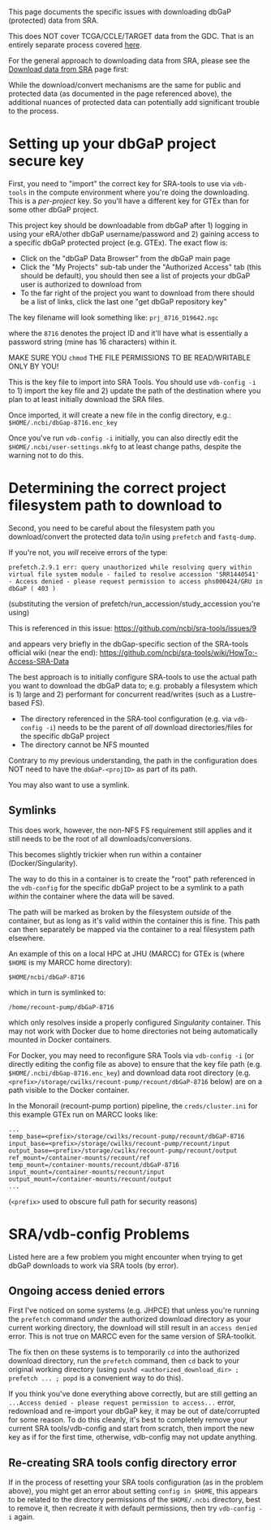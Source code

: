 This page documents the specific issues with downloading dbGaP (protected) data from SRA.

This does NOT cover TCGA/CCLE/TARGET data from the GDC.  That is an entirely separate process covered [here](https://github.com/langmead-lab/monorail-external/blob/master/gdc/README.md).

For the general approach to downloading data from SRA, please see the [Download data from SRA](https://github.com/langmead-lab/monorail-external/blob/master/sra/README.md) page first:


While the download/convert mechanisms are the same for public and protected data (as documented in the page referenced above), the additional nuances of protected data can potentially add significant trouble to the process.

# Setting up your dbGaP project secure key
First, you need to "import" the correct key for SRA-tools to use via `vdb-tools` in the compute environment where you're doing the downloading.  This is a *per-project* key.  So you'll have a different key for GTEx than for some other dbGaP project.

This project key should be downloadable from dbGaP after 1) logging in using your eRA/other dbGaP username/password and 2) gaining access to a specific dbGaP protected project (e.g. GTEx).  The exact flow is:

* Click on the "dbGaP Data Browser" from the dbGaP main page
* Click the "My Projects" sub-tab under the "Authorized Access" tab (this should be default), you should then see a list of projects your dbGaP user is authorized to download from
* To the far right of the project you want to download from there should be a list of links, click the last one "get dbGaP repository key"

The key filename will look something like:
`prj_8716_D19642.ngc`

where the `8716` denotes the project ID and it'll have what is essentially a password string (mine has 16 characters) within it.

MAKE SURE YOU `chmod` THE FILE PERMISSIONS TO BE READ/WRITABLE ONLY BY YOU!

This is the key file to import into SRA Tools.
You should use `vdb-config -i` to 1) import the key file and 2) update the path of the destination where you plan to at least initially download the SRA files.
  
Once imported, it will create a new file in the config directory, e.g.:
 `$HOME/.ncbi/dbGap-8716.enc_key`

Once you've run `vdb-config -i` initially, you can also directly edit the `$HOME/.ncbi/user-settings.mkfg` to at least change paths, despite the warning not to do this.

# Determining the correct project filesystem path to download to
Second, you need to be careful about the filesystem path you download/convert the protected data to/in using `prefetch` and `fastq-dump`.  

If you're not, you *will* receive errors of the type:
```
prefetch.2.9.1 err: query unauthorized while resolving query within virtual file system module - failed to resolve accession 'SRR1440541' - Access denied - please request permission to access phs000424/GRU in dbGaP ( 403 )
```
(substituting the version of prefetch/run_accession/study_accession you're using)

This is referenced in this issue:
https://github.com/ncbi/sra-tools/issues/9

and appears very briefly in the dbGap-specific section of the SRA-tools official wiki (near the end):
https://github.com/ncbi/sra-tools/wiki/HowTo:-Access-SRA-Data

The best approach is to initially configure SRA-tools to use the actual path you want to download the dbGaP data to; e.g. probably a filesystem which is 1) large and 2) performant for concurrent read/writes (such as a Lustre-based FS).

* The directory referenced in the SRA-tool configuration (e.g. via `vdb-config -i`) needs to be the parent of *all* download directories/files for the specific dbGaP project
* The directory cannot be NFS mounted

Contrary to my previous understanding, the path in the configuration does NOT need to have the `dbGaP-<projID>` as part of its path.

You may also want to use a symlink.

## Symlinks
This does work, however, the non-NFS FS requirement still applies and it still needs to be the root of all downloads/conversions.

This becomes slightly trickier when run within a container (Docker/Singularity).

The way to do this in a container is to create the "root" path referenced in the `vdb-config` for the specific dbGaP project to be a symlink to a path *within* the container where the data will be saved.  

The path will be marked as broken by the filesystem *outside* of the container, but as long as it's valid within the container this is fine.  This path can then separately be mapped via the container to a real filesystem path elsewhere.  

An example of this on a local HPC at JHU (MARCC) for GTEx is (where `$HOME` is my MARCC home directory):

`$HOME/ncbi/dbGaP-8716`

which in turn is symlinked to:

`/home/recount-pump/dbGaP-8716`

which only resolves inside a properly configured *Singularity* container.
This may not work with Docker due to home directories not being automatically mounted in Docker containers.

For Docker, you may need to reconfigure SRA Tools via `vdb-config -i` (or directly editing the config file as above) to ensure that the key file path (e.g. `$HOME/.ncbi/dbGap-8716.enc_key`) and download data root directory (e.g. `<prefix>/storage/cwilks/recount-pump/recount/dbGaP-8716` below) are on a path visible to the Docker container.

In the Monorail (recount-pump portion) pipeline, the `creds/cluster.ini` for this example GTEx run on MARCC looks like:
```
...
temp_base=<prefix>/storage/cwilks/recount-pump/recount/dbGaP-8716
input_base=<prefix>/storage/cwilks/recount-pump/recount/input
output_base=<prefix>/storage/cwilks/recount-pump/recount/output
ref_mount=/container-mounts/recount/ref
temp_mount=/container-mounts/recount/dbGaP-8716
input_mount=/container-mounts/recount/input
output_mount=/container-mounts/recount/output
...
```
(`<prefix>` used to obscure full path for security reasons)

# SRA/vdb-config Problems
Listed here are a few problem you might encounter when trying to get dbGaP downloads to work via SRA tools (by error).

## Ongoing access denied errors

First I've noticed on some systems (e.g. JHPCE) that unless you're running the `prefetch` command *under* the authorized download directory as your current working directory, the download will still result in an `access denied` error.  This is not true on MARCC even for the same version of SRA-toolkit.

The fix then on these systems is to temporarily `cd` into the authorized download directory, run the `prefetch` command, then `cd` back to your original working directory (using `pushd <authorized_download_dir> ; prefetch ... ; popd` is a convenient way to do this).

If you think you've done everything above correctly, but are still getting an `...Access denied - please request permission to access...` error, redownload and re-import your dbGaP key, it may be out of date/corrupted for some reason.
To do this cleanly, it's best to completely remove your current SRA tools/vdb-config and start from scratch, then import the new key as if for the first time, otherwise, vdb-config may not update anything.

## Re-creating SRA tools config directory error

If in the process of resetting your SRA tools configuration (as in the problem above), you might get an error about setting `config in $HOME`, this appears to be related to the directory permissions of the `$HOME/.ncbi` directory, best to remove it, then recreate it with default permissions, then try `vdb-config -i` again.

